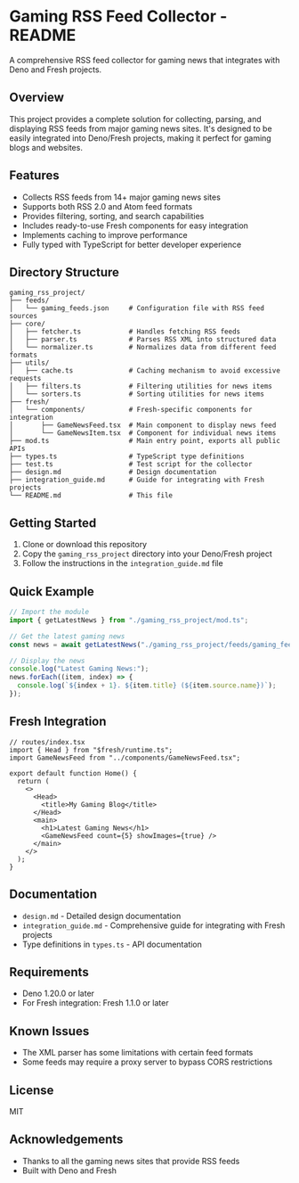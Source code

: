 # Gaming RSS Feed Collector - README

A comprehensive RSS feed collector for gaming news that integrates with Deno and Fresh projects.

## Overview

This project provides a complete solution for collecting, parsing, and displaying RSS feeds from major gaming news sites. It's designed to be easily integrated into Deno/Fresh projects, making it perfect for gaming blogs and websites.

## Features

- Collects RSS feeds from 14+ major gaming news sites
- Supports both RSS 2.0 and Atom feed formats
- Provides filtering, sorting, and search capabilities
- Includes ready-to-use Fresh components for easy integration
- Implements caching to improve performance
- Fully typed with TypeScript for better developer experience

## Directory Structure

```
gaming_rss_project/
├── feeds/
│   └── gaming_feeds.json     # Configuration file with RSS feed sources
├── core/
│   ├── fetcher.ts            # Handles fetching RSS feeds
│   ├── parser.ts             # Parses RSS XML into structured data
│   └── normalizer.ts         # Normalizes data from different feed formats
├── utils/
│   ├── cache.ts              # Caching mechanism to avoid excessive requests
│   ├── filters.ts            # Filtering utilities for news items
│   └── sorters.ts            # Sorting utilities for news items
├── fresh/
│   └── components/           # Fresh-specific components for integration
│       ├── GameNewsFeed.tsx  # Main component to display news feed
│       └── GameNewsItem.tsx  # Component for individual news items
├── mod.ts                    # Main entry point, exports all public APIs
├── types.ts                  # TypeScript type definitions
├── test.ts                   # Test script for the collector
├── design.md                 # Design documentation
├── integration_guide.md      # Guide for integrating with Fresh projects
└── README.md                 # This file
```

## Getting Started

1. Clone or download this repository
2. Copy the `gaming_rss_project` directory into your Deno/Fresh project
3. Follow the instructions in the `integration_guide.md` file

## Quick Example

```typescript
// Import the module
import { getLatestNews } from "./gaming_rss_project/mod.ts";

// Get the latest gaming news
const news = await getLatestNews("./gaming_rss_project/feeds/gaming_feeds.json", 10);

// Display the news
console.log("Latest Gaming News:");
news.forEach((item, index) => {
  console.log(`${index + 1}. ${item.title} (${item.source.name})`);
});
```

## Fresh Integration

```tsx
// routes/index.tsx
import { Head } from "$fresh/runtime.ts";
import GameNewsFeed from "../components/GameNewsFeed.tsx";

export default function Home() {
  return (
    <>
      <Head>
        <title>My Gaming Blog</title>
      </Head>
      <main>
        <h1>Latest Gaming News</h1>
        <GameNewsFeed count={5} showImages={true} />
      </main>
    </>
  );
}
```

## Documentation

- `design.md` - Detailed design documentation
- `integration_guide.md` - Comprehensive guide for integrating with Fresh projects
- Type definitions in `types.ts` - API documentation

## Requirements

- Deno 1.20.0 or later
- For Fresh integration: Fresh 1.1.0 or later

## Known Issues

- The XML parser has some limitations with certain feed formats
- Some feeds may require a proxy server to bypass CORS restrictions

## License

MIT

## Acknowledgements

- Thanks to all the gaming news sites that provide RSS feeds
- Built with Deno and Fresh
